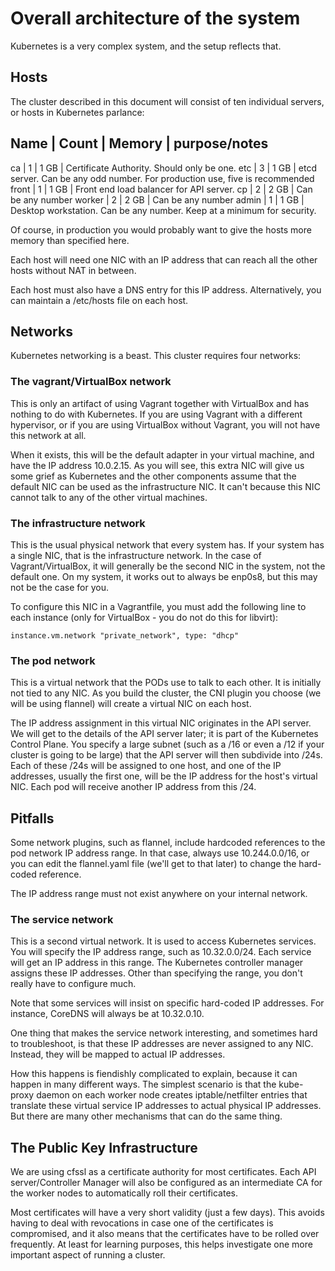 # Overall architecture of the system

Kubernetes is a very complex system, and the setup reflects that.

## Hosts
The cluster described in this document will consist of ten individual servers,
or hosts in Kubernetes parlance:

Name   | Count | Memory | purpose/notes
----------------------
ca     | 1     | 1 GB   | Certificate Authority. Should only be one.
etc    | 3     | 1 GB   | etcd server. Can be any odd number. For production use, five is recommended
front  | 1     | 1 GB   | Front end load balancer for API server.
cp     | 2     | 2 GB   | Can be any number
worker | 2     | 2 GB   | Can be any number
admin  | 1     | 1 GB   | Desktop workstation. Can be any number. Keep at a minimum for security.

Of course, in production you would probably want to give the hosts more memory
than specified here.

Each host will need one NIC with an IP address that can reach all the other
hosts without NAT in between.

Each host must also have a DNS entry for this IP address. Alternatively, you
can maintain a /etc/hosts file on each host.

## Networks

Kubernetes networking is a beast. This cluster requires four networks:

### The vagrant/VirtualBox network

This is only an artifact of using Vagrant together with VirtualBox and has
nothing to do with Kubernetes. If you are using Vagrant with a different
hypervisor, or if you are using VirtualBox without Vagrant, you will not have
this network at all.

When it exists, this will be the default adapter in your virtual machine, and
have the IP address 10.0.2.15. As you will see, this extra NIC will give us
some grief as Kubernetes and the other components assume that the default NIC
can be used as the infrastructure NIC. It can't because this NIC cannot talk to
any of the other virtual machines.

### The infrastructure network

This is the usual physical network that every system has. If your system has a
single NIC, that is the infrastructure network. In the case of Vagrant/VirtualBox,
it will generally be the second NIC in the system, not the default one. On my
system, it works out to always be enp0s8, but this may not be the case for you.

To configure this NIC in a Vagrantfile, you must add the following line to each
instance (only for VirtualBox - you do not do this for libvirt):

    instance.vm.network "private_network", type: "dhcp"

### The pod network

This is a virtual network that the PODs use to talk to each
other. It is initially not tied to any NIC. As you build the cluster, the CNI
plugin you choose (we will be using flannel) will create a virtual NIC on each
host.

The IP address assignment in this virtual NIC originates in the API server. We
will get to the details of the API server later; it is part of the Kubernetes
Control Plane. You specify a large subnet (such as a /16 or even a /12 if your
cluster is going to be large) that the API server will then subdivide into /24s.
Each of these /24s will be assigned to one host, and one of the IP addresses,
usually the first one, will be the IP address for the host's virtual NIC. Each
pod will receive another IP address from this /24.

Pitfalls
---

Some network plugins, such as flannel, include hardcoded references to the
pod network IP address range. In that case, always use 10.244.0.0/16, or you can
edit the flannel.yaml file (we'll get to that later) to change the hard-coded
reference.

The IP address range must not exist anywhere on your internal network.

### The service network

This is a second virtual network. It is used to access Kubernetes services.
You will specify the IP address range, such as 10.32.0.0/24. Each service will
get an IP address in this range. The Kubernetes controller manager assigns these
IP addresses. Other than specifying the range, you don't really have to configure
much.

Note that some services will insist on specific hard-coded IP addresses. For
instance, CoreDNS will always be at 10.32.0.10.

One thing that makes the service network interesting, and sometimes hard to
troubleshoot, is that these IP addresses are never assigned to any NIC. Instead,
they will be mapped to actual IP addresses.

How this happens is fiendishly complicated to explain, because it can happen in
many different ways. The simplest scenario is that the kube-proxy daemon on each
worker node creates iptable/netfilter entries that translate these virtual
service IP addresses to actual physical IP addresses. But there are many other
mechanisms that can do the same thing.

## The Public Key Infrastructure

We are using cfssl as a certificate authority for most certificates. Each
API server/Controller Manager will also be configured as an intermediate CA
for the worker nodes to automatically roll their certificates.

Most certificates will have a very short validity (just a few days). This avoids
having to deal with revocations in case one of the certificates is compromised,
and it also means that the certificates have to be rolled over frequently. At
least for learning purposes, this helps investigate one more important aspect of
running a cluster.


